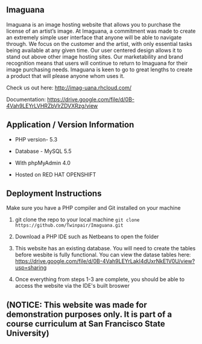 ## Imaguana 

Imaguana is an image hosting website that allows you to purchase the license of an artist’s image. At Imaguana, a commitment was made to create an extremely simple user interface that anyone will be able to navigate through. We focus on the customer and the artist, with only essential tasks being available at any given time. Our user centered design allows it to stand out above other image hosting sites. Our marketability and brand recognition means that users will continue to return to Imaguana for their image purchasing needs. Imaguana is keen to go to great lengths to create a product that will please anyone whom uses it. 

Check us out here: http://imag-uana.rhcloud.com/

Documentation: https://drive.google.com/file/d/0B-4Vah9LEYrLVHRZbVlrZDVXRzg/view

## Application / Version Information

* PHP version- 5.3

* Database - MySQL 5.5

* With phpMyAdmin 4.0

* Hosted on RED HAT OPENSHIFT

## Deployment Instructions

Make sure you have a PHP compiler and Git installed on your machine

1) git clone the repo to your local machine `git clone https://github.com/Twinpair/Imaguana.git`

2) Download a PHP IDE such as Netbeans to open the folder

3) This website has an existing database. You will need to create the tables before wesbite is fully functional. You can view the datase tables here: https://drive.google.com/file/d/0B-4Vah9LEYrLakI4dUxrNkE1V0U/view?usp=sharing

4) Once everything from steps 1-3 are complete, you should be able to access the website via the IDE's built broswer

## (NOTICE: This website was made for demonstration purposes only. It is part of a course curriculum at San Francisco State University)

